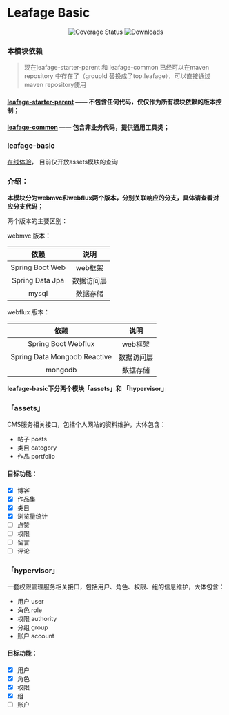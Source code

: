 # Leafage Basic

<p align="center">
 <img src="https://img.shields.io/badge/Spring%20Cloud-2020.0.2-green.svg" alt="Coverage Status">
 <img src="https://img.shields.io/badge/Spring%20Boot-2.4.4-green.svg" alt="Downloads">
</p>

### 本模块依赖

> 现在leafage-starter-parent 和 leafage-common 已经可以在maven repository 中存在了（groupId 替换成了top.leafage），可以直接通过maven repository使用

#### [leafage-starter-parent](https://github.com/little3201/) —— 不包含任何代码，仅仅作为所有模块依赖的版本控制；

#### [leafage-common](https://github.com/little3201/leafage-common) —— 包含非业务代码，提供通用工具类；

### leafage-basic

<a target="_blank" href="https://console.abeille.top"> 在线体验</a>， 目前仅开放assets模块的查询

### 介绍：

**本模块分为webmvc和webflux两个版本，分别关联响应的分支，具体请查看对应分支代码；**

两个版本的主要区别：

webmvc 版本：

|               依赖               |            说明            |
|:-------------------------------:|:-------------------------:|
|         Spring Boot Web         |           web框架          |
|         Spring Data Jpa         |          数据访问层         |
|               mysql             |           数据存储          |

webflux 版本：

|               依赖               |            说明            |
|:-------------------------------:|:-------------------------:|
|       Spring Boot Webflux       |           web框架          |
|  Spring Data Mongodb Reactive   |          数据访问层         |
|              mongodb            |           数据存储          |

**leafage-basic下分两个模块「assets」和 「hypervisor」**

### 「assets」

CMS服务相关接口，包括个人网站的资料维护，大体包含：

- 帖子 posts
- 类目 category
- 作品 portfolio

#### 目标功能：

- [x] 博客
- [x] 作品集
- [x] 类目
- [x] 浏览量统计
- [ ] 点赞
- [ ] 权限
- [ ] 留言
- [ ] 评论

### 「hypervisor」

一套权限管理服务相关接口，包括用户、角色、权限、组的信息维护，大体包含：

- 用户 user
- 角色 role
- 权限 authority
- 分组 group
- 账户 account

#### 目标功能：

- [x] 用户
- [x] 角色
- [x] 权限
- [x] 组
- [ ] 账户
